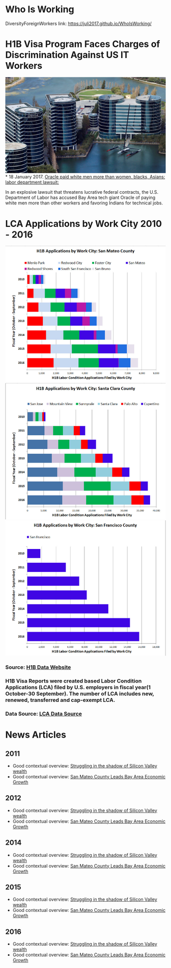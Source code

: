 # Who Is Working
DiversityForeignWorkers
link: https://juli2017.github.io/WhoIsWorking/

# H1B Visa Program Faces Charges of Discrimination Against US IT Workers


<img src="./img/oracle-aerial-bang.jpg" />
* 18 January 2017.  <a href="http://www.mercurynews.com/2017/01/18/oracle-paid-white-men-more-than-women-blacks-asians-labor-department-lawsuit/">Oracle paid white men more than women, blacks, Asians: labor department lawsuit:</a>

In an explosive lawsuit that threatens lucrative federal contracts, the U.S. Department of Labor has accused Bay Area tech giant Oracle of paying white men more than other workers and favoring Indians for technical jobs.

# LCA Applications by Work City 2010 - 2016


<img src="./img/LCAByWorkCityByFYSanzMateoCounty.jpg" />


<img src="./img/LCAByWorkCityByFYSantaClaraCounty.jpg" />


<img src="./img/LCAByWorkCityByFYSanFranciscoCounty.jpg" />


### Source: <a href="http://www.myvisajobs.com/H1B_Visa.aspx">H1B Data Website</a>
### H1B Visa Reports were created based Labor Condition Applications (LCA) filed by U.S. employers in fiscal year(1 October-30 September). The number of LCA includes new, renewed, transferred and cap-exempt LCA. 
### Data Source: <a href="https://docs.google.com/spreadsheets/d/1nIkE9t1UokLb5yhP8vmheDDZVKfZqf7UYTZZlx9lvXg/pubhtml">LCA Data Source</a>


# News Articles
## 2011
* Good contextual overview: <a href="https://www.usatoday.com/story/tech/2014/11/03/east-palo-alto-philanthropy-facebook-silicon-valley/16244117/">Struggling in the shadow of Silicon Valley wealth</a>
* Good contextual overview: <a href="http://www.siliconvalleyoneworld.com/2015/05/28/san-mateo-county-leads-economic-growth/">San Mateo County Leads Bay Area Economic Growth</a>

## 2012
* Good contextual overview: <a href="https://www.usatoday.com/story/tech/2014/11/03/east-palo-alto-philanthropy-facebook-silicon-valley/16244117/">Struggling in the shadow of Silicon Valley wealth</a>
* Good contextual overview: <a href="http://www.siliconvalleyoneworld.com/2015/05/28/san-mateo-county-leads-economic-growth/">San Mateo County Leads Bay Area Economic Growth</a>

## 2014
* Good contextual overview: <a href="https://www.usatoday.com/story/tech/2014/11/03/east-palo-alto-philanthropy-facebook-silicon-valley/16244117/">Struggling in the shadow of Silicon Valley wealth</a>
* Good contextual overview: <a href="http://www.siliconvalleyoneworld.com/2015/05/28/san-mateo-county-leads-economic-growth/">San Mateo County Leads Bay Area Economic Growth</a>

## 2015
* Good contextual overview: <a href="https://www.usatoday.com/story/tech/2014/11/03/east-palo-alto-philanthropy-facebook-silicon-valley/16244117/">Struggling in the shadow of Silicon Valley wealth</a>
* Good contextual overview: <a href="http://www.siliconvalleyoneworld.com/2015/05/28/san-mateo-county-leads-economic-growth/">San Mateo County Leads Bay Area Economic Growth</a>

## 2016
* Good contextual overview: <a href="https://www.usatoday.com/story/tech/2014/11/03/east-palo-alto-philanthropy-facebook-silicon-valley/16244117/">Struggling in the shadow of Silicon Valley wealth</a>
* Good contextual overview: <a href="http://www.siliconvalleyoneworld.com/2015/05/28/san-mateo-county-leads-economic-growth/">San Mateo County Leads Bay Area Economic Growth</a>
